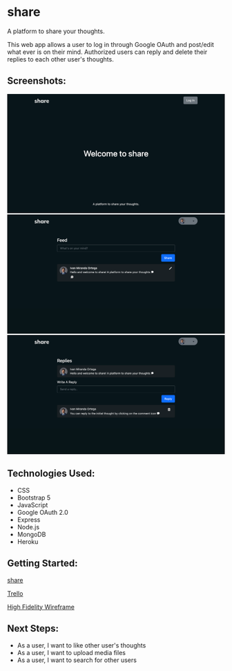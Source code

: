 # share

A platform to share your thoughts. 

This web app allows a user to log in through Google OAuth and post/edit what ever is on their mind. Authorized users can reply and delete their replies to each other user's thoughts.

## Screenshots: 

![home-page](./public/images/home.png)
![feed-page](./public/images/feed.png)
![reply-page](./public/images/reply.png)

## Technologies Used:
- CSS 
- Bootstrap 5
- JavaScript 
- Google OAuth 2.0
- Express 
- Node.js
- MongoDB
- Heroku

## Getting Started: 
[share](https://share-seir-app.herokuapp.com/)

[Trello](https://trello.com/b/IWzYwzPM/mythoughts-web-app)

[High Fidelity Wireframe](https://www.figma.com/file/R6cWwOsXt86pRlL42ubIwb/share-web-app?node-id=0%3A1)

## Next Steps:
- As a user, I want to like other user's thoughts 
- As a user, I want to upload media files 
- As a user, I want to search for other users 